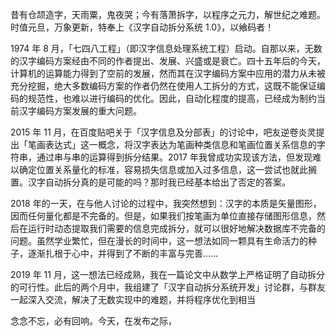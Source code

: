 昔有仓颉造字，天雨粟，鬼夜哭；今有落萧拆字，以程序之元力，解世纪之难题。时值元旦，万象更新，特奉上《汉字自动拆分系统 1.0》，以飨码者！



1974 年 8 月，「七四八工程」（即汉字信息处理系统工程）启动。自那以来，无数的汉字编码方案经由不同的作者提出、发展、兴盛或是衰亡。四十五年后的今天，计算机的运算能力得到了空前的发展，然而其在汉字编码方案中应用的潜力从未被充分挖掘，绝大多数编码方案的作者仍然在使用人工拆分的方式，这既不能保证编码的规范性，也难以进行编码的优化。因此，自动化程度的提高，已经成为制约当前汉字编码方案发展的重大问题。

2015 年 11 月，在百度贴吧关于「汉字信息及分部表」的讨论中，吧友逆卷炎灵提出「笔画表达式」这一概念，将汉字表达为笔画种类信息和笔画位置关系信息的字符串，通过串与串的运算得到拆分结果。2017 年我曾成功实现该方法，但发现难以确定位置关系量化的标准，容易损失信息或加入过多信息，这一尝试也就此搁置。汉字自动拆分真的是可能的吗？那时我已经基本给出了否定的答案。

2018 年的一天，在与他人讨论的过程中，我突然想到：汉字的本质是矢量图形，因而任何量化都是不完备的。但是，如果我们按笔画为单位直接存储图形信息，然后在运行时动态提取我们需要的信息完成拆分，就可以很好地解决数据库不完备的问题。虽然学业繁忙，但在漫长的时间中，这一想法如同一颗具有生命活力的种子，逐渐扎根于心中，并得到了不断的丰富与完善……

2019 年 11 月，这一想法已经成熟，我在一篇论文中从数学上严格证明了自动拆分的可行性。此后的两个月中，我组建了「汉字自动拆分系统开发」讨论群，与群友一起深入交流，解决了无数实现中的难题，并将程序优化到相当

念念不忘，必有回响。今天，在发布之际，